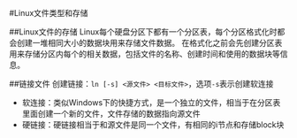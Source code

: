 #Linux文件类型和存储


##Linux文件的存储
Linux每个硬盘分区下都有一个分区表，每个分区格式化时都会创建一堆相同大小的数据块用来存储文件数据。
在格式化之前会先创建分区表用来存储分区内每个的相关数据，包括文件的名称、创建时间和使用的数据块等信息。


##链接文件
创建链接：`ln [-s] <源文件> <目标文件>`，选项`-s`表示创建软连接
+ 软连接：类似Windows下的快捷方式，是一个独立的文件，相当于在分区表里面创建一个新的文件，文件存储的数据指向源文件
+ 硬链接：硬链接相当于和源文件是同一个文件，有相同的i节点和存储block块

